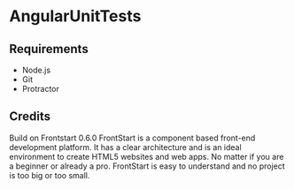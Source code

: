 # AngularUnitTests


## Requirements
* Node.js
* Git
* Protractor


## Credits
Build on Frontstart 0.6.0
FrontStart is a component based front-end development platform. It has a clear architecture and is an ideal environment to create HTML5 websites and web apps. No matter if you are a beginner or already a pro. FrontStart is easy to understand and no project is too big or too small.
